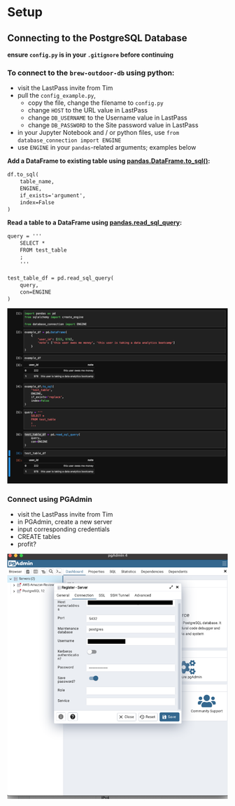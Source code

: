 # Setup

## Connecting to the PostgreSQL Database

**ensure `config.py` is in your `.gitignore` before continuing**

### To connect to the `brew-outdoor-db` using python: 

- visit the LastPass invite from Tim
- pull the `config_example.py`, 
  - copy the file, change the filename to `config.py` 
  - change `HOST` to the URL value in LastPass
  - change `DB_USERNAME` to the Username value in LastPass
  - change `DB_PASSWORD` to the Site password value in LastPass
- in your Jupyter Notebook and / or python files, use `from database_connection import ENGINE` 
- use `ENGINE` in your `pandas`-related arguments; examples below


**Add a DataFrame to existing table using [pandas.DataFrame.to_sql()](https://pandas.pydata.org/docs/reference/api/pandas.DataFrame.to_sql.html):**

```
df.to_sql(
    table_name,
    ENGINE,
    if_exists='argument',
    index=False
)
```

**Read a table to a DataFrame using [pandas.read_sql_query](https://pandas.pydata.org/docs/reference/api/pandas.read_sql_query.html):**

```
query = '''
    SELECT *
    FROM test_table
    ;
    '''

test_table_df = pd.read_sql_query(
    query, 
    con=ENGINE
)
```


![setup_example](./misc/setup_example.png)


### Connect using PGAdmin

- visit the LastPass invite from Tim
- in PGAdmin, create a new server
- input corresponding credentials
- CREATE tables
- profit?


![postgres_setup](./misc/postgres_setup.png)